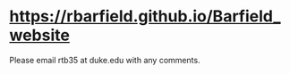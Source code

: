 #  https://rbarfield.github.io/Barfield_website
Please email rtb35 at duke.edu with any comments.





